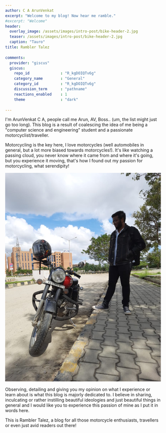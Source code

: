 ```yaml
---
author: C A ArunVenkat
excerpt: "Welcome to my blog! Now hear me ramble."
#excerpt: "Welcome"
header:
  overlay_image: /assets/images/intro-post/bike-header-2.jpg
  teaser: /assets/images/intro-post/bike-header-2.jpg
  caption: "Tauro"
title: Rambler Talez

comments:
  provider: "giscus"
  giscus:
    repo_id              : "R_kgDOIQTv6g"
    category_name        : "General"
    category_id          : "R_kgDOIQTv6g"
    discussion_term      : "pathname"
    reactions_enabled    : 1
    theme                : "dark"
      
---
```



I'm ArunVenkat C A, people call me Arun, AV, Boss.. (um, the list might just go too long).
This blog is a result of coalescing the idea of me being a "computer science and engineering" student and a passionate motorcyclist/traveller.


Motorcycling is the key here, I love motorcycles (well automobiles in general, but a lot more biased towards motorcycles!).
It's like watching a passing cloud, you never know where it came from and where it's going, but you experience it moving,
that's how I found out my passion for motorcycling, what serendipity!

![](/assets/images/intro-post/me-and-bike.jpeg)

Observing, detailing and giving you my opinion on what I experience or learn about is what this blog is majorly dedicated to.
I believe in sharing, inculcating or rather instilling beautiful ideologies and just beautiful things in general and I would like you to experience this passion of mine as I put it in words here.


This is Rambler Talez, a blog for all those motorcycle enthusiasts, travellers or even just avid readers out there!
